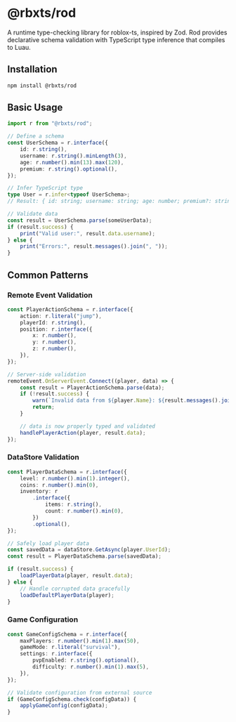 # @rbxts/rod

A runtime type-checking library for roblox-ts, inspired by Zod. Rod provides declarative schema validation with TypeScript type inference that compiles to Luau.

## Installation

```bash
npm install @rbxts/rod
```

## Basic Usage

```typescript
import r from "@rbxts/rod";

// Define a schema
const UserSchema = r.interface({
	id: r.string(),
	username: r.string().minLength(3),
	age: r.number().min(13).max(120),
	premium: r.string().optional(),
});

// Infer TypeScript type
type User = r.infer<typeof UserSchema>;
// Result: { id: string; username: string; age: number; premium?: string }

// Validate data
const result = UserSchema.parse(someUserData);
if (result.success) {
	print("Valid user:", result.data.username);
} else {
	print("Errors:", result.messages().join(", "));
}
```

## Common Patterns

### Remote Event Validation

```typescript
const PlayerActionSchema = r.interface({
	action: r.literal("jump"),
	playerId: r.string(),
	position: r.interface({
		x: r.number(),
		y: r.number(),
		z: r.number(),
	}),
});

// Server-side validation
remoteEvent.OnServerEvent.Connect((player, data) => {
	const result = PlayerActionSchema.parse(data);
	if (!result.success) {
		warn(`Invalid data from ${player.Name}: ${result.messages().join(", ")}`);
		return;
	}

	// data is now properly typed and validated
	handlePlayerAction(player, result.data);
});
```

### DataStore Validation

```typescript
const PlayerDataSchema = r.interface({
	level: r.number().min(1).integer(),
	coins: r.number().min(0),
	inventory: r
		.interface({
			items: r.string(),
			count: r.number().min(0),
		})
		.optional(),
});

// Safely load player data
const savedData = dataStore.GetAsync(player.UserId);
const result = PlayerDataSchema.parse(savedData);

if (result.success) {
	loadPlayerData(player, result.data);
} else {
	// Handle corrupted data gracefully
	loadDefaultPlayerData(player);
}
```

### Game Configuration

```typescript
const GameConfigSchema = r.interface({
	maxPlayers: r.number().min(1).max(50),
	gameMode: r.literal("survival"),
	settings: r.interface({
		pvpEnabled: r.string().optional(),
		difficulty: r.number().min(1).max(5),
	}),
});

// Validate configuration from external source
if (GameConfigSchema.check(configData)) {
	applyGameConfig(configData);
}
```
